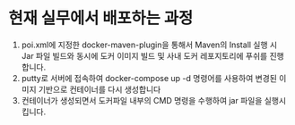 # 현재 실무에서 배포하는 과정

1. poi.xml에 지정한 docker-maven-plugin을 통해서 Maven의 Install 실행 시 Jar 파일 빌드와 동시에 도커 이미지 빌드 및 사내 도커 레포지토리에 푸쉬를 진행합니다.
2. putty로 서버에 접속하여 docker-compose up -d 명령어를 사용하여 변경된 이미지 기반으로 컨테이너를 다시 생성합니다
3. 컨테이너가 생성되면서 도커파일 내부의 CMD 명령을 수행하여 jar 파일을 실행시킵니다.

